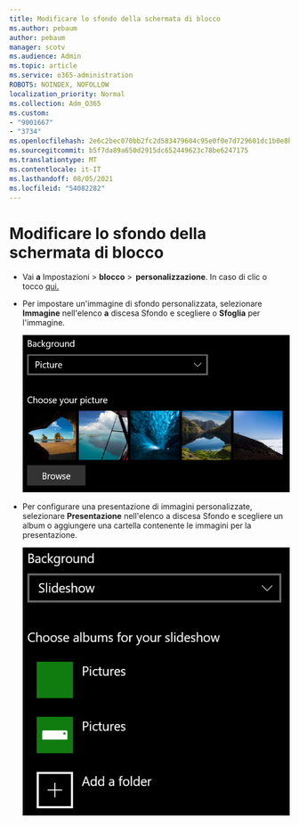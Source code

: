 ```yaml
---
title: Modificare lo sfondo della schermata di blocco
ms.author: pebaum
author: pebaum
manager: scotv
ms.audience: Admin
ms.topic: article
ms.service: o365-administration
ROBOTS: NOINDEX, NOFOLLOW
localization_priority: Normal
ms.collection: Adm_O365
ms.custom:
- "9001667"
- "3734"
ms.openlocfilehash: 2e6c2bec070bb2fc2d583479604c95e0f0e7d729601dc1b0e8b7edd04995dfe6
ms.sourcegitcommit: b5f7da89a650d2915dc652449623c78be6247175
ms.translationtype: MT
ms.contentlocale: it-IT
ms.lasthandoff: 08/05/2021
ms.locfileid: "54082282"
---
```

# <a name="change-your-lock-screen-background"></a>Modificare lo sfondo della schermata di blocco

- Vai **a** Impostazioni  >  **blocco**  >  **personalizzazione**. In caso di clic o tocco [qui.](ms-settings:lockscreen?activationSource=GetHelp)

- Per impostare un'immagine di sfondo personalizzata, selezionare **Immagine** nell'elenco **a** discesa Sfondo e scegliere o **Sfoglia** per l'immagine.

  ![Impostare un'immagine di sfondo personalizzata.](media/set-custom-background-pic.png)

- Per configurare una presentazione di immagini personalizzate, selezionare **Presentazione** nell'elenco a discesa Sfondo e scegliere un album o aggiungere una cartella contenente le immagini per la presentazione. 

  ![Configurare una presentazione di immagini personalizzate.](media/set-up-slideshow-background.png)
